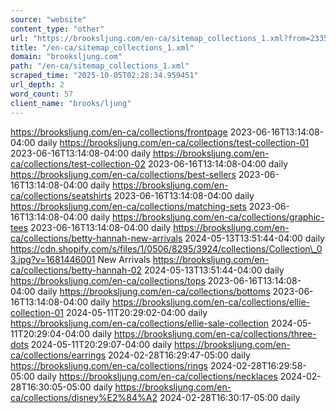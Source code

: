 ```yaml
---
source: "website"
content_type: "other"
url: "https://brooksljung.com/en-ca/sitemap_collections_1.xml?from=233576366276&to=295141867716"
title: "/en-ca/sitemap_collections_1.xml"
domain: "brooksljung.com"
path: "/en-ca/sitemap_collections_1.xml"
scraped_time: "2025-10-05T02:28:34.959451"
url_depth: 2
word_count: 57
client_name: "brooks/ljung"
---
```


https://brooksljung.com/en-ca/collections/frontpage 2023-06-16T13:14:08-04:00 daily https://brooksljung.com/en-ca/collections/test-collection-01 2023-06-16T13:14:08-04:00 daily https://brooksljung.com/en-ca/collections/test-collection-02 2023-06-16T13:14:08-04:00 daily https://brooksljung.com/en-ca/collections/best-sellers 2023-06-16T13:14:08-04:00 daily https://brooksljung.com/en-ca/collections/seatshirts 2023-06-16T13:14:08-04:00 daily https://brooksljung.com/en-ca/collections/matching-sets 2023-06-16T13:14:08-04:00 daily https://brooksljung.com/en-ca/collections/graphic-tees 2023-06-16T13:14:08-04:00 daily https://brooksljung.com/en-ca/collections/betty-hannah-new-arrivals 2024-05-13T13:51:44-04:00 daily https://cdn.shopify.com/s/files/1/0506/8295/3924/collections/Collection\_03.jpg?v=1681446001 New Arrivals https://brooksljung.com/en-ca/collections/betty-hannah-02 2024-05-13T13:51:44-04:00 daily https://brooksljung.com/en-ca/collections/tops 2023-06-16T13:14:08-04:00 daily https://brooksljung.com/en-ca/collections/bottoms 2023-06-16T13:14:08-04:00 daily https://brooksljung.com/en-ca/collections/ellie-collection-01 2024-05-11T20:29:02-04:00 daily https://brooksljung.com/en-ca/collections/ellie-sale-collection 2024-05-11T20:29:04-04:00 daily https://brooksljung.com/en-ca/collections/three-dots 2024-05-11T20:29:07-04:00 daily https://brooksljung.com/en-ca/collections/earrings 2024-02-28T16:29:47-05:00 daily https://brooksljung.com/en-ca/collections/rings 2024-02-28T16:29:58-05:00 daily https://brooksljung.com/en-ca/collections/necklaces 2024-02-28T16:30:05-05:00 daily https://brooksljung.com/en-ca/collections/disney%E2%84%A2 2024-02-28T16:30:17-05:00 daily